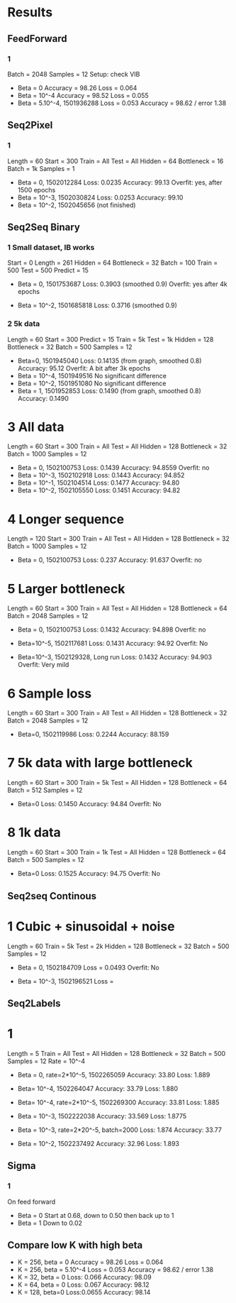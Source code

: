 # Results

## FeedForward
### 1
Batch = 2048
Samples = 12
Setup: check VIB

- Beta = 0
Accuracy = 98.26
Loss = 0.064
- Beta = 10^-4
Accuracy = 98.52
Loss = 0.055
- Beta = 5.10^-4, 1501936288
Loss = 0.053
Accuracy = 98.62 / error 1.38


## Seq2Pixel
### 1
Length = 60
Start = 300
Train = All
Test = All
Hidden = 64
Bottleneck = 16
Batch = 1k
Samples = 1

- Beta = 0, 1502012284
Loss: 0.0235
Accuracy: 99.13
Overfit: yes, after 1500 epochs
- Beta = 10^-3, 1502030824
Loss: 0.0253
Accuracy: 99.10
- Beta = 10^-2, 1502045656 (not finished)


## Seq2Seq Binary
### 1 Small dataset, IB works
Start = 0
Length = 261
Hidden = 64
Bottleneck = 32
Batch = 100
Train = 500
Test = 500
Predict = 15

- Beta = 0, 1501753687
Loss: 0.3903 (smoothed 0.9)
Overfit: yes after 4k epochs

- Beta = 10^-2, 1501685818
Loss: 0.3716 (smoothed 0.9)

### 2 5k data
Length = 60
Start = 300
Predict = 15
Train = 5k
Test = 1k
Hidden = 128
Bottleneck = 32
Batch = 500
Samples = 12

- Beta=0, 1501945040
Loss: 0.14135 (from graph, smoothed 0.8)
Accuracy: 95.12
Overfit: A bit after 3k epochs
- Beta = 10^-4, 1501949516
No significant difference
- Beta = 10^-2, 1501951080
No significant difference
- Beta = 1, 1501952853
Loss: 0.1490 (from graph, smoothed 0.8)
Accuracy: 0.1490

# 3 All data
Length = 60
Start = 300
Train = All
Test = All
Hidden = 128
Bottleneck = 32
Batch = 1000
Samples = 12

- Beta = 0, 1502100753
Loss: 0.1439
Accuracy: 94.8559
Overfit: no
- Beta = 10^-3, 1502102918
Loss:  0.1443
Accuracy: 94.852
- Beta = 10^-1, 1502104514
Loss: 0.1477
Accuracy: 94.80
- Beta = 10^-2, 1502105550
Loss: 0.1451
Accuracy: 94.82

# 4 Longer sequence
Length = 120
Start = 300
Train = All
Test = All
Hidden = 128
Bottleneck = 32
Batch = 1000
Samples = 12

- Beta = 0, 1502100753
Loss: 0.237
Accuracy: 91.637
Overfit: no

# 5 Larger bottleneck
Length = 60
Start = 300
Train = All
Test = All
Hidden = 128
Bottleneck = 64
Batch = 2048
Samples = 12

- Beta = 0, 1502100753
Loss: 0.1432
Accuracy: 94.898
Overfit: no

- Beta=10^-5, 1502117681
Loss:  0.1431
Accuracy: 94.92
Overfit: No

- Beta=10^-3, 1502129328, Long run
Loss: 0.1432
Accuracy: 94.903
Overfit: Very mild

# 6 Sample loss
Length = 60
Start = 300
Train = All
Test = All
Hidden = 128
Bottleneck = 32
Batch = 2048
Samples = 12

- Beta=0, 1502119986
Loss: 0.2244
Accuracy: 88.159

# 7 5k data with large bottleneck
Length = 60
Start = 300
Train = 5k
Test = All
Hidden = 128
Bottleneck = 64
Batch = 512
Samples = 12

- Beta=0
Loss: 0.1450
Accuracy: 94.84
Overfit: No

# 8 1k data
Length = 60
Start = 300
Train = 1k
Test = All
Hidden = 128
Bottleneck = 64
Batch = 500
Samples = 12

- Beta=0
Loss: 0.1525
Accuracy: 94.75
Overfit: No


## Seq2seq Continous
# 1 Cubic + sinusoidal + noise
Length = 60
Train = 5k
Test = 2k
Hidden = 128
Bottleneck = 32
Batch = 500
Samples = 12

- Beta = 0, 1502184709
Loss = 0.0493
Overfit: No

- Beta = 10^-3, 1502196521
Loss = 

## Seq2Labels
# 1
Length = 5
Train = All
Test = All
Hidden = 128
Bottleneck = 32
Batch = 500
Samples = 12
Rate = 10^-4

- Beta = 0, rate=2*10^-5, 1502265059
Accuracy: 33.80
Loss: 1.889

- Beta= 10^-4, 1502264047
Accuracy: 33.79
Loss: 1.880

- Beta= 10^-4, rate=2*10^-5, 1502269300
Accuracy: 33.81
Loss: 1.885

- Beta = 10^-3, 1502222038
Accuracy: 33.569
Loss: 1.8775

- Beta = 10^-3, rate=2*20^-5, batch=2000
Loss: 1.874
Accuracy: 33.77

- Beta = 10^-2, 1502237492
Accuracy: 32.96
Loss: 1.893

## Sigma
### 1
On feed forward
- Beta = 0
Start at 0.68, down to 0.50 then back up to 1
- Beta = 1
Down to 0.02

## Compare low K with high beta
- K = 256, beta = 0
Accuracy = 98.26
Loss = 0.064
- K = 256, beta = 5.10^-4
Loss = 0.053
Accuracy = 98.62 / error 1.38
- K = 32, beta = 0
Loss: 0.066
Accuracy: 98.09
- K = 64, beta = 0
Loss: 0.067
Accuracy: 98.12
- K = 128, beta=0
Loss:0.0655
Accuracy: 98.14

